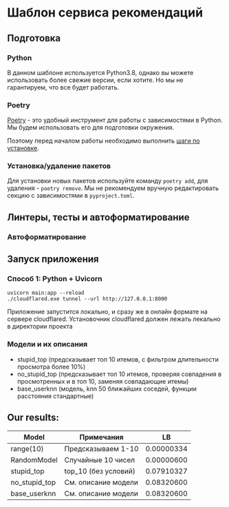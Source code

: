 # Шаблон сервиса рекомендаций

## Подготовка

### Python

В данном шаблоне используется Python3.8, однако вы можете использовать более свежие версии, если хотите. 
Но мы не гарантируем, что все будет работать.

### Poetry

[Poetry](https://python-poetry.org/) - это удобный инструмент для работы с зависимостями в Python. 
Мы будем использовать его для подготовки окружения.

Поэтому перед началом работы необходимо выполнить [шаги по установке](https://python-poetry.org/docs/#installation).


### Установка/удаление пакетов

Для установки новых пакетов используйте команду `poetry add`, для удаления - `poetry remove`. 
Мы не рекомендуем вручную редактировать секцию с зависимостями в `pyproject.toml`.

## Линтеры, тесты и автоформатирование

### Автоформатирование



## Запуск приложения

### Способ 1: Python + Uvicorn

```
uvicorn main:app --reload
./cloudflared.exe tunnel --url http://127.0.0.1:8000
```
Приложение запустится локально, и сразу же в онлайн формате на сервере cloudflared. 
Установочник cloudflared должен лежать лекально в директории проекта


### Модели и их описания
- stupid_top (предсказывает топ 10 итемов, с фильтром длительности просмотра более 10%)
- no_stupid_top (предсказывает топ 10 итемов, проверяя совпадения в просмотренных и в топ 10,
заменяя совпадающие итемы)
- base_userknn (модель, knn 50 ближайших соседей, функции расстояния стандартные)

## Our results:

| Model          | Примечания           | LB         |
|----------------|----------------------|------------|
| range(10)      | Предсказываем 1-10   | 0.00000334 |
| RandomModel    | Случайные 10 чисел   | 0.00000600 |
| stupid_top     | top_10 (без условий) | 0.07910327 |
| no_stupid_top  | См. описание модели  | 0.08320600 |
| base_userknn   | См. описание модели  | 0.08320600 |


